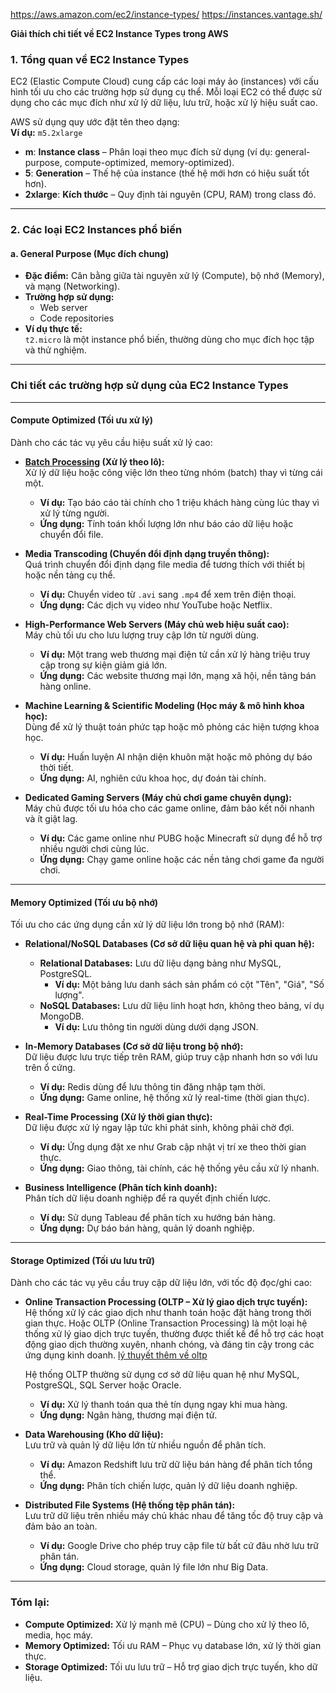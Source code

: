 https://aws.amazon.com/ec2/instance-types/
https://instances.vantage.sh/


**Giải thích chi tiết về EC2 Instance Types trong AWS**

### **1. Tổng quan về EC2 Instance Types**
EC2 (Elastic Compute Cloud) cung cấp các loại máy ảo (instances) với cấu hình tối ưu cho các trường hợp sử dụng cụ thể. Mỗi loại EC2 có thể được sử dụng cho các mục đích như xử lý dữ liệu, lưu trữ, hoặc xử lý hiệu suất cao.

AWS sử dụng quy ước đặt tên theo dạng:  
**Ví dụ:** `m5.2xlarge`  
- **m**: **Instance class** – Phân loại theo mục đích sử dụng (ví dụ: general-purpose, compute-optimized, memory-optimized).  
- **5**: **Generation** – Thế hệ của instance (thế hệ mới hơn có hiệu suất tốt hơn).  
- **2xlarge**: **Kích thước** – Quy định tài nguyên (CPU, RAM) trong class đó.

---

### **2. Các loại EC2 Instances phổ biến**
#### a. **General Purpose (Mục đích chung)**
- **Đặc điểm:** Cân bằng giữa tài nguyên xử lý (Compute), bộ nhớ (Memory), và mạng (Networking).  
- **Trường hợp sử dụng:**  
  - Web server  
  - Code repositories  
- **Ví dụ thực tế:**  
  `t2.micro` là một instance phổ biến, thường dùng cho mục đích học tập và thử nghiệm.

---
### **Chi tiết các trường hợp sử dụng của EC2 Instance Types**

---

#### **Compute Optimized (Tối ưu xử lý)**  
Dành cho các tác vụ yêu cầu hiệu suất xử lý cao:  
- **[Batch Processing](../../ec2-storage/lý-thuyết-bên-lề/batch-processing.md) (Xử lý theo lô):**  
  Xử lý dữ liệu hoặc công việc lớn theo từng nhóm (batch) thay vì từng cái một.  
  - **Ví dụ:** Tạo báo cáo tài chính cho 1 triệu khách hàng cùng lúc thay vì xử lý từng người.  
  - **Ứng dụng:** Tính toán khối lượng lớn như báo cáo dữ liệu hoặc chuyển đổi file.  

- **Media Transcoding (Chuyển đổi định dạng truyền thông):**  
  Quá trình chuyển đổi định dạng file media để tương thích với thiết bị hoặc nền tảng cụ thể.  
  - **Ví dụ:** Chuyển video từ `.avi` sang `.mp4` để xem trên điện thoại.  
  - **Ứng dụng:** Các dịch vụ video như YouTube hoặc Netflix.  

- **High-Performance Web Servers (Máy chủ web hiệu suất cao):**  
  Máy chủ tối ưu cho lưu lượng truy cập lớn từ người dùng.  
  - **Ví dụ:** Một trang web thương mại điện tử cần xử lý hàng triệu truy cập trong sự kiện giảm giá lớn.  
  - **Ứng dụng:** Các website thương mại lớn, mạng xã hội, nền tảng bán hàng online.  

- **Machine Learning & Scientific Modeling (Học máy & mô hình khoa học):**  
  Dùng để xử lý thuật toán phức tạp hoặc mô phỏng các hiện tượng khoa học.  
  - **Ví dụ:** Huấn luyện AI nhận diện khuôn mặt hoặc mô phỏng dự báo thời tiết.  
  - **Ứng dụng:** AI, nghiên cứu khoa học, dự đoán tài chính.  

- **Dedicated Gaming Servers (Máy chủ chơi game chuyên dụng):**  
  Máy chủ được tối ưu hóa cho các game online, đảm bảo kết nối nhanh và ít giật lag.  
  - **Ví dụ:** Các game online như PUBG hoặc Minecraft sử dụng để hỗ trợ nhiều người chơi cùng lúc.  
  - **Ứng dụng:** Chạy game online hoặc các nền tảng chơi game đa người chơi.  

---

#### **Memory Optimized (Tối ưu bộ nhớ)**  
Tối ưu cho các ứng dụng cần xử lý dữ liệu lớn trong bộ nhớ (RAM):  
- **Relational/NoSQL Databases (Cơ sở dữ liệu quan hệ và phi quan hệ):**  
  - **Relational Databases:** Lưu dữ liệu dạng bảng như MySQL, PostgreSQL.  
    - **Ví dụ:** Một bảng lưu danh sách sản phẩm có cột "Tên", "Giá", "Số lượng".  
  - **NoSQL Databases:** Lưu dữ liệu linh hoạt hơn, không theo bảng, ví dụ MongoDB.  
    - **Ví dụ:** Lưu thông tin người dùng dưới dạng JSON.  

- **In-Memory Databases (Cơ sở dữ liệu trong bộ nhớ):**  
  Dữ liệu được lưu trực tiếp trên RAM, giúp truy cập nhanh hơn so với lưu trên ổ cứng.  
  - **Ví dụ:** Redis dùng để lưu thông tin đăng nhập tạm thời.  
  - **Ứng dụng:** Game online, hệ thống xử lý real-time (thời gian thực).  

- **Real-Time Processing (Xử lý thời gian thực):**  
  Dữ liệu được xử lý ngay lập tức khi phát sinh, không phải chờ đợi.  
  - **Ví dụ:** Ứng dụng đặt xe như Grab cập nhật vị trí xe theo thời gian thực.  
  - **Ứng dụng:** Giao thông, tài chính, các hệ thống yêu cầu xử lý nhanh.  

- **Business Intelligence (Phân tích kinh doanh):**  
  Phân tích dữ liệu doanh nghiệp để ra quyết định chiến lược.  
  - **Ví dụ:** Sử dụng Tableau để phân tích xu hướng bán hàng.  
  - **Ứng dụng:** Dự báo bán hàng, quản lý doanh nghiệp.  

---

#### **Storage Optimized (Tối ưu lưu trữ)**  
Dành cho các tác vụ yêu cầu truy cập dữ liệu lớn, với tốc độ đọc/ghi cao:  
- **Online Transaction Processing (OLTP – Xử lý giao dịch trực tuyến):**  
  Hệ thống xử lý các giao dịch như thanh toán hoặc đặt hàng trong thời gian thực. Hoặc OLTP (Online Transaction Processing) là một loại hệ thống xử lý giao dịch trực tuyến, thường được thiết kế để hỗ trợ các hoạt động giao dịch thường xuyên, nhanh chóng, và đáng tin cậy trong các ứng dụng kinh doanh. 
  [lý thuyết thêm về oltp](../lý-thuyết-bên-lề/OLTP-xử-lý-giao-dịch-online.md)



  Hệ thống OLTP thường sử dụng cơ sở dữ liệu quan hệ như MySQL, PostgreSQL, SQL Server hoặc Oracle.
  - **Ví dụ:** Xử lý thanh toán qua thẻ tín dụng ngay khi mua hàng.  
  - **Ứng dụng:** Ngân hàng, thương mại điện tử.  

- **Data Warehousing (Kho dữ liệu):**  
  Lưu trữ và quản lý dữ liệu lớn từ nhiều nguồn để phân tích.  
  - **Ví dụ:** Amazon Redshift lưu trữ dữ liệu bán hàng để phân tích tổng thể.  
  - **Ứng dụng:** Phân tích chiến lược, quản lý dữ liệu doanh nghiệp.  

- **Distributed File Systems (Hệ thống tệp phân tán):**  
  Lưu trữ dữ liệu trên nhiều máy chủ khác nhau để tăng tốc độ truy cập và đảm bảo an toàn.  
  - **Ví dụ:** Google Drive cho phép truy cập file từ bất cứ đâu nhờ lưu trữ phân tán.  
  - **Ứng dụng:** Cloud storage, quản lý file lớn như Big Data.  

---

### **Tóm lại:**  
- **Compute Optimized:** Xử lý mạnh mẽ (CPU) – Dùng cho xử lý theo lô, media, học máy.  
- **Memory Optimized:** Tối ưu RAM – Phục vụ database lớn, xử lý thời gian thực.  
- **Storage Optimized:** Tối ưu lưu trữ – Hỗ trợ giao dịch trực tuyến, kho dữ liệu.  